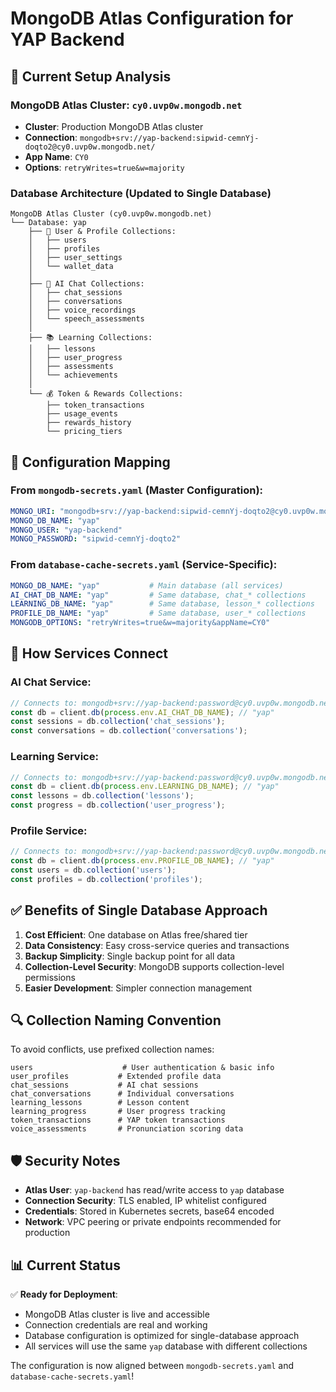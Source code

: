 # MongoDB Atlas Configuration for YAP Backend

## 🎯 **Current Setup Analysis**

### **MongoDB Atlas Cluster**: `cy0.uvp0w.mongodb.net`
- **Cluster**: Production MongoDB Atlas cluster
- **Connection**: `mongodb+srv://yap-backend:sipwid-cemnYj-doqto2@cy0.uvp0w.mongodb.net/`
- **App Name**: `CY0`
- **Options**: `retryWrites=true&w=majority`

### **Database Architecture** (Updated to Single Database)

```
MongoDB Atlas Cluster (cy0.uvp0w.mongodb.net)
└── Database: yap
    ├── 👤 User & Profile Collections:
    │   ├── users
    │   ├── profiles  
    │   ├── user_settings
    │   └── wallet_data
    │
    ├── 🤖 AI Chat Collections:
    │   ├── chat_sessions
    │   ├── conversations
    │   ├── voice_recordings
    │   └── speech_assessments
    │
    ├── 📚 Learning Collections:
    │   ├── lessons
    │   ├── user_progress
    │   ├── assessments
    │   └── achievements
    │
    └── 💰 Token & Rewards Collections:
        ├── token_transactions
        ├── usage_events
        ├── rewards_history
        └── pricing_tiers
```

## 🔧 **Configuration Mapping**

### **From `mongodb-secrets.yaml`** (Master Configuration):
```yaml
MONGO_URI: "mongodb+srv://yap-backend:sipwid-cemnYj-doqto2@cy0.uvp0w.mongodb.net/?retryWrites=true&w=majority&appName=CY0"
MONGO_DB_NAME: "yap"
MONGO_USER: "yap-backend"  
MONGO_PASSWORD: "sipwid-cemnYj-doqto2"
```

### **From `database-cache-secrets.yaml`** (Service-Specific):
```yaml
MONGO_DB_NAME: "yap"           # Main database (all services)
AI_CHAT_DB_NAME: "yap"         # Same database, chat_* collections
LEARNING_DB_NAME: "yap"        # Same database, lesson_* collections  
PROFILE_DB_NAME: "yap"         # Same database, user_* collections
MONGODB_OPTIONS: "retryWrites=true&w=majority&appName=CY0"
```

## 🚀 **How Services Connect**

### **AI Chat Service**:
```javascript
// Connects to: mongodb+srv://yap-backend:password@cy0.uvp0w.mongodb.net/yap
const db = client.db(process.env.AI_CHAT_DB_NAME); // "yap"
const sessions = db.collection('chat_sessions');
const conversations = db.collection('conversations');
```

### **Learning Service**:
```javascript
// Connects to: mongodb+srv://yap-backend:password@cy0.uvp0w.mongodb.net/yap  
const db = client.db(process.env.LEARNING_DB_NAME); // "yap"
const lessons = db.collection('lessons');
const progress = db.collection('user_progress');
```

### **Profile Service**:
```javascript
// Connects to: mongodb+srv://yap-backend:password@cy0.uvp0w.mongodb.net/yap
const db = client.db(process.env.PROFILE_DB_NAME); // "yap"  
const users = db.collection('users');
const profiles = db.collection('profiles');
```

## ✅ **Benefits of Single Database Approach**

1. **Cost Efficient**: One database on Atlas free/shared tier
2. **Data Consistency**: Easy cross-service queries and transactions
3. **Backup Simplicity**: Single backup point for all data
4. **Collection-Level Security**: MongoDB supports collection-level permissions
5. **Easier Development**: Simpler connection management

## 🔍 **Collection Naming Convention**

To avoid conflicts, use prefixed collection names:
```
users                    # User authentication & basic info
user_profiles           # Extended profile data  
chat_sessions           # AI chat sessions
chat_conversations      # Individual conversations
learning_lessons        # Lesson content
learning_progress       # User progress tracking
token_transactions      # YAP token transactions
voice_assessments       # Pronunciation scoring data
```

## 🛡️ **Security Notes**

- **Atlas User**: `yap-backend` has read/write access to `yap` database
- **Connection Security**: TLS enabled, IP whitelist configured
- **Credentials**: Stored in Kubernetes secrets, base64 encoded
- **Network**: VPC peering or private endpoints recommended for production

## 📊 **Current Status**

✅ **Ready for Deployment**:
- MongoDB Atlas cluster is live and accessible
- Connection credentials are real and working
- Database configuration is optimized for single-database approach
- All services will use the same `yap` database with different collections

The configuration is now aligned between `mongodb-secrets.yaml` and `database-cache-secrets.yaml`!

